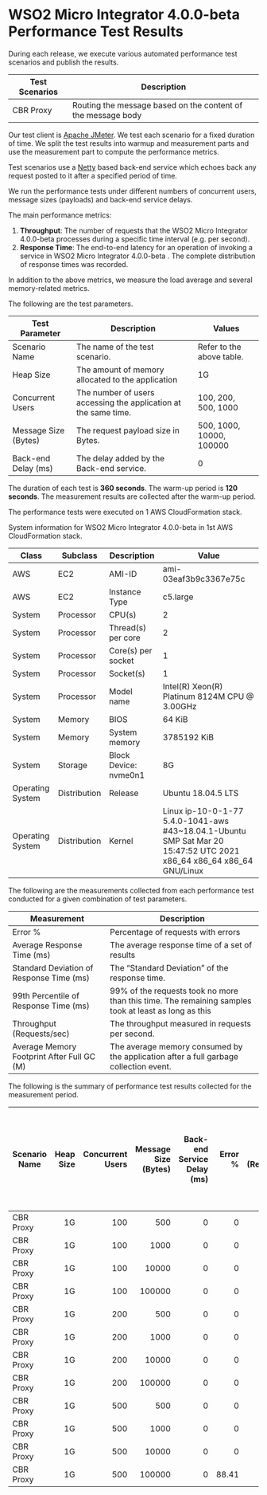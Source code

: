 # WSO2 Micro Integrator 4.0.0-beta Performance Test Results

During each release, we execute various automated performance test scenarios and publish the results.

| Test Scenarios | Description |
| --- | --- |
| CBR Proxy | Routing the message based on the content of the message body |

Our test client is [Apache JMeter](https://jmeter.apache.org/index.html). We test each scenario for a fixed duration of
time. We split the test results into warmup and measurement parts and use the measurement part to compute the
performance metrics.

Test scenarios use a [Netty](https://netty.io/) based back-end service which echoes back any request
posted to it after a specified period of time.

We run the performance tests under different numbers of concurrent users, message sizes (payloads) and back-end service
delays.

The main performance metrics:

1. **Throughput**: The number of requests that the WSO2 Micro Integrator 4.0.0-beta processes during a specific time interval (e.g. per second).
2. **Response Time**: The end-to-end latency for an operation of invoking a service in WSO2 Micro Integrator 4.0.0-beta . The complete distribution of response times was recorded.

In addition to the above metrics, we measure the load average and several memory-related metrics.

The following are the test parameters.

| Test Parameter | Description | Values |
| --- | --- | --- |
| Scenario Name | The name of the test scenario. | Refer to the above table. |
| Heap Size | The amount of memory allocated to the application | 1G |
| Concurrent Users | The number of users accessing the application at the same time. | 100, 200, 500, 1000 |
| Message Size (Bytes) | The request payload size in Bytes. | 500, 1000, 10000, 100000 |
| Back-end Delay (ms) | The delay added by the Back-end service. | 0 |

The duration of each test is **360 seconds**. The warm-up period is **120 seconds**.
The measurement results are collected after the warm-up period.

The performance tests were executed on 1 AWS CloudFormation stack.


System information for WSO2 Micro Integrator 4.0.0-beta in 1st AWS CloudFormation stack.

| Class | Subclass | Description | Value |
| --- | --- | --- | --- |
| AWS | EC2 | AMI-ID | ami-03eaf3b9c3367e75c |
| AWS | EC2 | Instance Type | c5.large |
| System | Processor | CPU(s) | 2 |
| System | Processor | Thread(s) per core | 2 |
| System | Processor | Core(s) per socket | 1 |
| System | Processor | Socket(s) | 1 |
| System | Processor | Model name | Intel(R) Xeon(R) Platinum 8124M CPU @ 3.00GHz |
| System | Memory | BIOS | 64 KiB |
| System | Memory | System memory | 3785192 KiB |
| System | Storage | Block Device: nvme0n1 | 8G |
| Operating System | Distribution | Release | Ubuntu 18.04.5 LTS |
| Operating System | Distribution | Kernel | Linux ip-10-0-1-77 5.4.0-1041-aws #43~18.04.1-Ubuntu SMP Sat Mar 20 15:47:52 UTC 2021 x86_64 x86_64 x86_64 GNU/Linux |


The following are the measurements collected from each performance test conducted for a given combination of
test parameters.

| Measurement | Description |
| --- | --- |
| Error % | Percentage of requests with errors |
| Average Response Time (ms) | The average response time of a set of results |
| Standard Deviation of Response Time (ms) | The “Standard Deviation” of the response time. |
| 99th Percentile of Response Time (ms) | 99% of the requests took no more than this time. The remaining samples took at least as long as this |
| Throughput (Requests/sec) | The throughput measured in requests per second. |
| Average Memory Footprint After Full GC (M) | The average memory consumed by the application after a full garbage collection event. |

The following is the summary of performance test results collected for the measurement period.

|  Scenario Name | Heap Size | Concurrent Users | Message Size (Bytes) | Back-end Service Delay (ms) | Error % | Throughput (Requests/sec) | Average Response Time (ms) | Standard Deviation of Response Time (ms) | 99th Percentile of Response Time (ms) | WSO2 Micro Integrator 4.0.0-beta GC Throughput (%) | Average WSO2 Micro Integrator 4.0.0-beta Memory Footprint After Full GC (M) |
|---|---:|---:|---:|---:|---:|---:|---:|---:|---:|---:|---:|
|  CBR Proxy | 1G | 100 | 500 | 0 | 0 | 3043.92 | 32.76 | 38.89 | 115 | 91.46 | 204.906 |
|  CBR Proxy | 1G | 100 | 1000 | 0 | 0 | 2881.33 | 34.6 | 34.51 | 112 | N/A | N/A |
|  CBR Proxy | 1G | 100 | 10000 | 0 | 0 | 1005.09 | 99.34 | 61.88 | 285 | N/A | N/A |
|  CBR Proxy | 1G | 100 | 100000 | 0 | 0 | 80.76 | 1236.61 | 438.95 | 2335 | N/A | N/A |
|  CBR Proxy | 1G | 200 | 500 | 0 | 0 | 3228.14 | 61.84 | 38.6 | 184 | N/A | N/A |
|  CBR Proxy | 1G | 200 | 1000 | 0 | 0 | 2873.04 | 69.49 | 48.24 | 200 | N/A | N/A |
|  CBR Proxy | 1G | 200 | 10000 | 0 | 0 | 948.44 | 210.75 | 111.62 | 531 | N/A | N/A |
|  CBR Proxy | 1G | 200 | 100000 | 0 | 0 | 47.78 | 4111.98 | 1414.09 | 6847 | N/A | N/A |
|  CBR Proxy | 1G | 500 | 500 | 0 | 0 | 3015.48 | 165.61 | 109.52 | 451 | N/A | N/A |
|  CBR Proxy | 1G | 500 | 1000 | 0 | 0 | 2718.27 | 183.79 | 120.75 | 531 | N/A | N/A |
|  CBR Proxy | 1G | 500 | 10000 | 0 | 0 | 710.12 | 703.29 | 324.17 | 1703 | N/A | N/A |
|  CBR Proxy | 1G | 500 | 100000 | 0 | 88.41 | 3.9 | 113576.61 | 31274.65 | 153599 | N/A | N/A |
